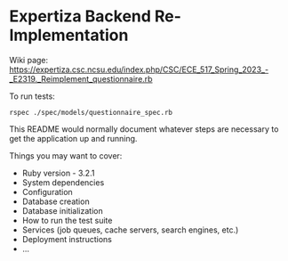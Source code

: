 # Expertiza Backend Re-Implementation

Wiki page: https://expertiza.csc.ncsu.edu/index.php/CSC/ECE_517_Spring_2023_-_E2319._Reimplement_questionnaire.rb

To run tests:
```
rspec ./spec/models/questionnaire_spec.rb
```

This README would normally document whatever steps are necessary to get the
application up and running.

Things you may want to cover:
* Ruby version - 3.2.1
* System dependencies
* Configuration
* Database creation
* Database initialization
* How to run the test suite
* Services (job queues, cache servers, search engines, etc.)
* Deployment instructions
* ...
